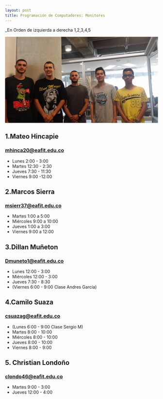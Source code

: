 ```yaml
---
layout: post
title: Programación de Computadores: Monitores
---
```


_En Orden de izquierda a derecha 1,2,3,4,5

![Monitores](/aux/img/monitores20172.jpg)

## **1.Mateo Hincapie**
### mhinca20@eafit.edu.co

+ Lunes 2:00 - 3:00
+ Martes 12:30 - 2:30
+ Jueves 7:30 - 11:30
+ Viernes 9:00 -12:00

## **2.Marcos Sierra**
### msierr37@eafit.edu.co

+ Martes 1:00 a 5:00
+ Miércoles 9:00 a 10:00
+ Jueves 1:00 a 3:00
+ Viernes 9:00 a 12:00

## **3.Dillan Muñeton**
### Dmuneto1@eafit.edu.co

+ Lunes 12:00 - 3:00
+ Miércoles 12:00 - 3:00
+ Jueves 7:30 - 8:30
+ (Viernes 6:00 - 9:00 Clase Andres García)


## **4.Camilo Suaza**
### csuazag@eafit.edu.co

+ (Lunes 6:00 - 9:00 Clase Sergio M)
+ Martes 8:00 - 10:00
+ Miércoles 8:00 - 10:00
+ Jueves 8:00 - 10:00
+ Viernes 8:00 - 9:00


## **5. Christian Londoño**
### clondo46@eafit.edu.co

+ Martes 9:00 - 3:00
+ Jueves 12:00 - 4:00
